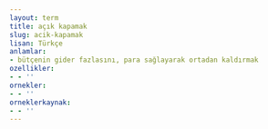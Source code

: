 ```yaml
---
layout: term
title: açık kapamak
slug: acik-kapamak
lisan: Türkçe
anlamlar:
- bütçenin gider fazlasını, para sağlayarak ortadan kaldırmak
ozellikler:
- - ''
ornekler:
- - ''
orneklerkaynak:
- - ''
---
```


